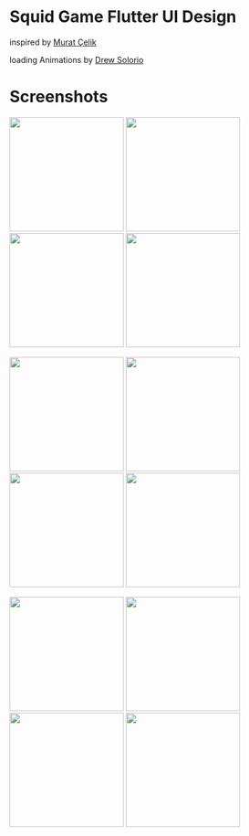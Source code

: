 # Squid Game Flutter UI Design



inspired by [Murat Çelik](https://www.linkedin.com/in/murat-%C3%A7elik-055/) 

loading Animations by [Drew Solorio](https://lottiefiles.com/mpjwui0ypi)

# Screenshots

<p float="left">
  <img src="https://user-images.githubusercontent.com/29631083/139868457-2722bfb3-55ea-4898-8787-a0d24e7fe074.png" width="200" /> 
  <img src="https://user-images.githubusercontent.com/29631083/139868349-b919a498-39dc-4298-808f-eb710b4ff02d.png" width="200" />
  <img src="https://user-images.githubusercontent.com/29631083/139867393-79a8e1f3-e0e6-4a92-945c-d29f8fc2732d.png" width="200" /> 
  <img src="https://user-images.githubusercontent.com/29631083/139867437-a8095540-ab49-42c0-8988-a7d959a48cdb.png" width="200" />  
</p>


<p float="left">
  <img src="https://user-images.githubusercontent.com/29631083/139867451-508787a3-bff9-45c4-82c2-233c3c7615d0.png" width="200" />
  <img src="https://user-images.githubusercontent.com/29631083/139867602-fa45862f-88a5-4ce6-ba1d-870430e38875.png" width="200" />
  <img src="https://user-images.githubusercontent.com/29631083/139867613-daa314b0-d795-4a34-8ece-f742342bd059.png" width="200" /> 
  <img src="https://user-images.githubusercontent.com/29631083/139867620-727d0beb-d58d-4fd6-ac0a-681e62fa9387.png" width="200" /> 
</p>


<p float="left">
  <img src="https://user-images.githubusercontent.com/29631083/139867738-a899bedc-b02a-48c7-ba16-199b33060d15.png" width="200" /> 
  <img src="https://user-images.githubusercontent.com/29631083/139867750-671249cb-4fac-4411-b363-25fcc2315c30.png" width="200" />
  <img src="https://user-images.githubusercontent.com/29631083/139867755-97f121ea-ddce-40ea-91cb-d11dfbed09bb.png" width="200" /> 
  <img src="https://user-images.githubusercontent.com/29631083/139867763-1933c0e0-4edf-4777-8ba6-98b2a8d2936d.png" width="200" /> 
</p>


